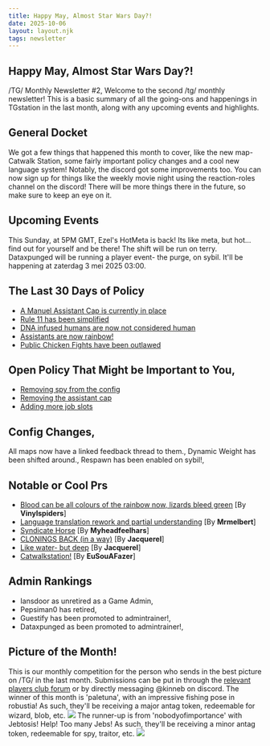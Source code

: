 ```yaml
---
title: Happy May, Almost Star Wars Day?!
date: 2025-10-06
layout: layout.njk
tags: newsletter
---
```

## Happy May, Almost Star Wars Day?!
/TG/ Monthly Newsletter #2,
Welcome to the second /tg/ monthly newsletter!
This is a basic summary of all the going-ons and happenings in TGstation in the last month, along with any upcoming events and highlights.

## General Docket
We got a few things that happened this month to cover, like the new map- Catwalk Station, some fairly important policy changes and a cool new language system!
Notably, the discord got some improvements too. You can now sign up for things like the weekly movie night using the reaction-roles channel on the discord! There will be more things there in the future, so make sure to keep an eye on it.

## Upcoming Events
This Sunday, at 5PM GMT, Ezel's HotMeta is back! Its like meta, but hot... find out for yourself and be there! The shift will be run on terry.
Dataxpunged will be running a player event- the purge, on sybil. It'll be happening at zaterdag 3 mei 2025 03:00.

## The Last 30 Days of Policy
- [A Manuel Assistant Cap is currently in place](https://forums.tgstation13.org/viewtopic.php?p=776305)
- [Rule 11 has been simplified](https://forums.tgstation13.org/viewtopic.php?p=776413)
- [DNA infused humans are now not considered human](https://forums.tgstation13.org/viewtopic.php?t=38555)
- [Assistants are now rainbow!](https://forums.tgstation13.org/viewtopic.php?p=776729)
- [Public Chicken Fights have been outlawed](https://forums.tgstation13.org/viewtopic.php?p=776291)

## Open Policy That Might be Important to You,
- [Removing spy from the config](https://forums.tgstation13.org/viewtopic.php?t=38584)
- [Removing the assistant cap](https://forums.tgstation13.org/viewtopic.php?t=38582)
- [Adding more job slots](https://forums.tgstation13.org/viewtopic.php?t=38559)

## Config Changes,
All maps now have a linked feedback thread to them.,
Dynamic Weight has been shifted around.,
Respawn has been enabled on sybil!,

## Notable or Cool Prs
- [Blood can be all colours of the rainbow now, lizards bleed green](https://github.com/tgstation/tgstation/pull/90593) [By **Vinylspiders**]
- [Language translation rework and partial understanding](https://github.com/tgstation/tgstation/pull/90252) [By **Mrmelbert**]
- [Syndicate Horse](https://github.com/tgstation/tgstation/pull/90517) [By **Myheadfeelhars**]
- [CLONINGS BACK (in a way)](https://github.com/tgstation/tgstation/pull/90754) [By **Jacquerel**]
- [Like water- but deep](https://github.com/tgstation/tgstation/pull/90587) [By **Jacquerel**]
- [Catwalkstation!](https://github.com/tgstation/tgstation/pull/90532) [By **EuSouAFazer**]

## Admin Rankings
- Iansdoor as unretired as a Game Admin,
- Pepsiman0 has retired,
- Guestify has been promoted to admintrainer!,
- Dataxpunged as been promoted to admintrainer!,

## Picture of the Month!
This is our monthly competition for the person who sends in the best picture on /TG/ in the last month. Submissions can be put in through the [relevant players club forum](https://forums.tgstation13.org/viewtopic.php?p=777597) or by directly messaging @kinneb on discord.
The winner of this month is 'paletuna', with an impressive fishing pose in robustia!
As such, they'll be receiving a major antag token, redeemable for wizard, blob, etc.
![](ditto)
The runner-up is from 'nobodyofimportance' with Jebtosis! Help! Too many Jebs!
As such, they'll be receiving a minor antag token, redeemable for spy, traitor, etc.
![](ditto)